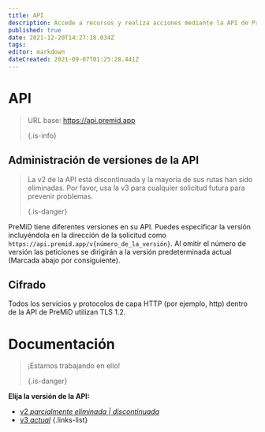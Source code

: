 ```yaml
---
title: API
description: Accede a recursos y realiza acciones mediante la API de PreMiD
published: true
date: 2021-12-20T14:27:18.034Z
tags:
editor: markdown
dateCreated: 2021-09-07T01:25:28.441Z
---
```


# API

> URL base: https://api.premid.app
>
> {.is-info}

## Administración de versiones de la API
> La v2 de la API está discontinuada y la mayoría de sus rutas han sido eliminadas. Por favor, usa la v3 para cualquier solicitud futura para prevenir problemas.
>
> {.is-danger}

PreMiD tiene diferentes versiones en su API. Puedes especificar la versión incluyéndola en la dirección de la solicitud como `https://api.premid.app/v{número_de_la_versión}`. Al omitir el número de versión las peticiones se dirigirán a la versión predeterminada actual (Marcada abajo por consiguiente).

## Cifrado

Todos los servicios y protocolos de capa HTTP (por ejemplo, http) dentro de la API de PreMiD utilizan TLS 1.2.

# Documentación
> ¡Estamos trabajando en ello!
>
> {.is-danger}

**Elija la versión de la API:**
- [v2 *parcialmente eliminada | discontinuada*](/dev/api/v2)
- [v3 *actual*](/dev/api/v3)
{.links-list}
